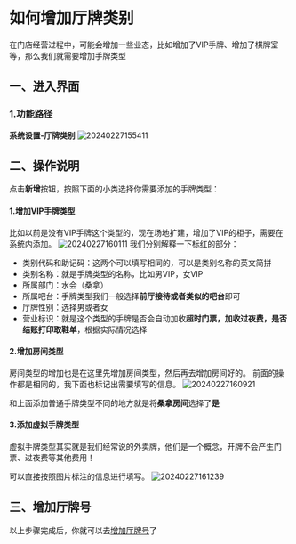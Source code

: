 # 如何增加厅牌类别
在门店经营过程中，可能会增加一些业态，比如增加了VIP手牌、增加了棋牌室等，那么我们就需要增加手牌类型
## 一、进入界面
### 1.功能路径
**系统设置-厅牌类别**
![20240227155411](https://wiki-cdsoft.oss-cn-hangzhou.aliyuncs.com/20240227155411.png)
## 二、操作说明
点击**新增**按钮，按照下面的小类选择你需要添加的手牌类型：

#### 1.增加VIP手牌类型
比如以前是没有VIP手牌这个类型的，现在场地扩建，增加了VIP的柜子，需要在系统内添加。
![20240227160111](https://wiki-cdsoft.oss-cn-hangzhou.aliyuncs.com/20240227160111.png)
我们分别解释一下标红的部分：

* 类别代码和助记码：这两个可以填写相同的，可以是类别名称的英文简拼
* 类别名称：就是手牌类型的名称，比如男VIP，女VIP
* 所属部门：水会（桑拿）
* 所属吧台：手牌类型我们一般选择**前厅接待或者类似的吧台**即可
* 厅牌性别：选择男或者女
* 营业标识：就是这个类型的手牌是否会自动加收**超时门票，加收过夜费，是否结账打印取鞋单**，根据实际情况选择

#### 2.增加房间类型
房间类型的增加也是在这里先增加房间类型，然后再去增加房间好的。
前面的操作都是相同的，我下面也标记出需要填写的信息。
![20240227160921](https://wiki-cdsoft.oss-cn-hangzhou.aliyuncs.com/20240227160921.png)

和上面添加普通手牌类型不同的地方就是将**桑拿房间**选择了**是**

#### 3.添加虚拟手牌类型
虚拟手牌类型其实就是我们经常说的外卖牌，他们是一个概念，开牌不会产生门票、过夜费等其他费用！

可以直接按照图片标注的信息进行填写。
![20240227161239](https://wiki-cdsoft.oss-cn-hangzhou.aliyuncs.com/20240227161239.png)

## 三、增加厅牌号
以上步骤完成后，你就可以去[增加厅牌号](../厅牌管理/如何增加厅牌号码.md)了
